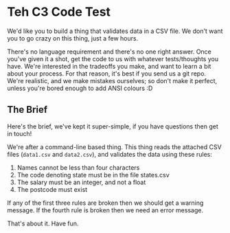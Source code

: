 Teh C3 Code Test
================

We'd like you to build a thing that validates data in a CSV file.
We don't want you to go crazy on this thing, just a few hours.

There's no language requirement and there's no one right answer.
Once you've given it a shot, get the code to us with whatever tests/thoughts you have.
We're interested in the tradeoffs you make, and want to learn a bit about your process.
For that reason, it's best if you send us a git repo.
We're realistic, and we make mistakes ourselves; so don't make it perfect, unless you're bored enough to add ANSI colours :D

The Brief
---------

Here's the brief, we've kept it super-simple, if you have questions then get in touch!

We're after a command-line based thing.
This thing reads the attached CSV files (`data1.csv` and `data2.csv`), and validates the data using these rules:

1. Names cannot be less than four characters 
2. The code denoting state must be in the file states.csv
3. The salary must be an integer, and not a float
4. The postcode must exist

If any of the first three rules are broken then we should get a warning message.
If the fourth rule is broken then we need an error message.

That's about it. Have fun.
